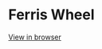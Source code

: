 # Ferris Wheel

<a href="https://projectferriswheel.netlify.app" target="_blank">View in browser</a>

